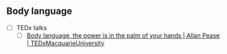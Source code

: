 ## Body language

- [ ] TEDx talks
    - [ ] [Body language, the power is in the palm of your hands | Allan Pease | TEDxMacquarieUniversity](https://www.youtube.com/watch?v=ZZZ7k8cMA-4)

